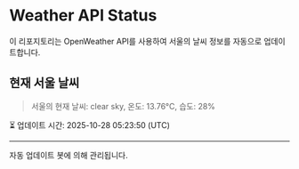 
# Weather API Status

이 리포지토리는 OpenWeather API를 사용하여 서울의 날씨 정보를 자동으로 업데이트합니다.

## 현재 서울 날씨
> 서울의 현재 날씨: clear sky, 온도: 13.76°C, 습도: 28%

⏳ 업데이트 시간: 2025-10-28 05:23:50 (UTC)

---
자동 업데이트 봇에 의해 관리됩니다.
